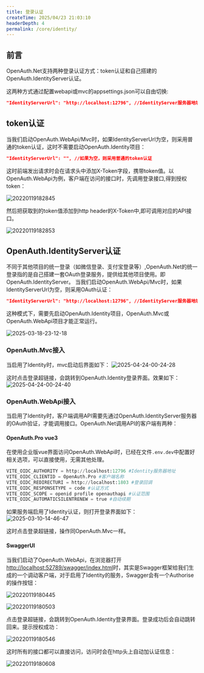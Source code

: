 ```yaml
---
title: 登录认证
createTime: 2025/04/23 21:03:10
headerDepth: 4
permalink: /core/identity/
---
```


## 前言
OpenAuth.Net支持两种登录认证方式：token认证和自己搭建的OpenAuth.IdentityServer认证。

这两种方式通过配置webapi或mvc的appsettings.json可以自由切换:

```json
"IdentityServerUrl": "http://localhost:12796", //IdentityServer服务器地址。如果为空，则不启用OAuth认证
```
## token认证

当我们启动OpenAuth.WebApi/Mvc时，如果IdentityServerUrl为空，则采用普通的token认证，这时不需要启动OpenAuth.Identity项目：
```json
"IdentityServerUrl": "", //如果为空，则采用普通的token认证
```
这时前端发出请求时会在请求头中添加X-Token字段，携带token值。以OpenAuth.WebApi为例，客户端在访问的接口时，先调用登录接口,得到授权token：

![20220119182845](http://img.openauth.net.cn/20220119182845.png)

然后把获取到的token值添加到http header的X-Token中,即可调用对应的API接口。

![20220119182853](http://img.openauth.net.cn/20220119182853.png)

## OpenAuth.IdentityServer认证

不同于其他项目的统一登录（如微信登录、支付宝登录等）,OpenAuth.Net的统一登录指的是自己搭建一套OAuth登录服务，提供给其他项目使用。即OpenAuth.IdentityServer。
当我们启动OpenAuth.WebApi/Mvc时，如果IdentityServerUrl为空，则采用OAuth认证：
```json
"IdentityServerUrl": "http://localhost:12796", //IdentityServer服务器地址。
```
这种模式下，需要先启动OpenAuth.Identity项目，OpenAuth.Mvc或OpenAuth.WebApi项目才能正常运行。

![2025-03-18-23-12-18](http://img.openauth.net.cn/2025-03-18-23-12-18.png)

### OpenAuth.Mvc接入

当启用了Identity时，mvc启动后界面如下：
![2025-04-24-00-24-28](http://img.openauth.net.cn/2025-04-24-00-24-28.png)

这时点击登录超链接，会跳转到OpenAuth.Identity登录界面。效果如下：
![2025-04-24-00-24-40](http://img.openauth.net.cn/2025-04-24-00-24-40.png)


### OpenAuth.WebApi接入

当启用了Identity时，客户端调用API需要先通过OpenAuth.IdentityServer服务器的OAuth验证，才能调用接口。OpenAuth.Net调用API的客户端有两种：

#### OpenAuth.Pro vue3

在使用企业版vue界面访问OpenAuth.WebApi时，已经在文件`.env.dev`中配置好相关选项，可以直接使用，无需其他处理。

```python
VITE_OIDC_AUTHORITY = http://localhost:12796 #Identity服务器地址
VITE_OIDC_CLIENTID = OpenAuth.Pro #客户端名称
VITE_OIDC_REDIRECTURI = http://localhost:1803 #登录回调
VITE_OIDC_RESPONSETYPE = code #认证方式
VITE_OIDC_SCOPE = openid profile openauthapi #认证范围
VITE_OIDC_AUTOMATICSILENTRENEW = true #自动续期

```
如果服务端启用了Identity认证，则打开登录界面如下：
![2025-03-10-14-46-47](http://img.openauth.net.cn/2025-03-10-14-46-47.png)

这时点击登录超链接，操作同OpenAuth.Mvc一样。


#### SwaggerUI

当我们启动了OpenAuth.WebApi，在浏览器打开[http://localhost:52789/swagger/index.html](http://localhost:52789/swagger/index.html)时，其实是Swagger框架给我们生成的一个调动客户端，对于启用了Identity的服务，Swagger会有一个Authorise的操作按钮：

![20220119180445](http://img.openauth.net.cn/20220119180445.png)

![20220119180503](http://img.openauth.net.cn/20220119180503.png)

点击登录超链接，会跳转到OpenAuth.Identity登录界面。登录成功后会自动跳转回来。提示授权成功：

![20220119180546](http://img.openauth.net.cn/20220119180546.png)

这时所有的接口都可以直接访问，访问时会在http头上自动加认证信息：

![20220119180608](http://img.openauth.net.cn/20220119180608.png)




